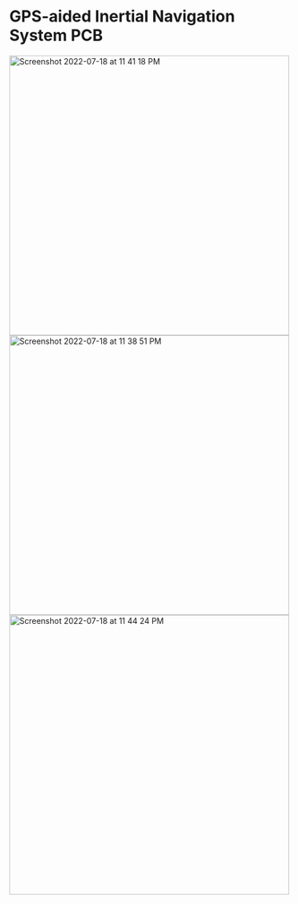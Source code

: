 # GPS-aided Inertial Navigation System PCB

<img width="500" alt="Screenshot 2022-07-18 at 11 41 18 PM" src="https://user-images.githubusercontent.com/103095333/179577610-0c274702-8bef-49db-9b5b-6c50e04fc092.png">
<img width="500" alt="Screenshot 2022-07-18 at 11 38 51 PM" src="https://user-images.githubusercontent.com/103095333/179577621-6e008ada-bc94-400e-8f90-3a530cc89ab6.png">
<img width="500" alt="Screenshot 2022-07-18 at 11 44 24 PM" src="https://user-images.githubusercontent.com/103095333/179577633-30b7513c-a57d-4a3d-8a6f-9fd0136a6d31.png">
